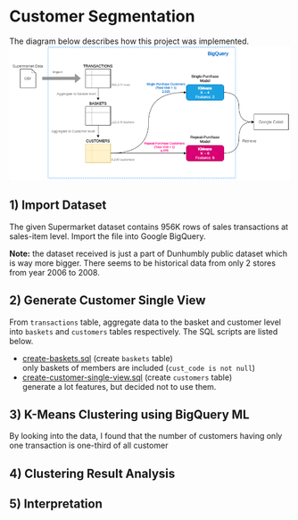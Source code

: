 # Customer Segmentation

The diagram below describes how this project was implemented.
![overview](./img/overview.png)

## 1) Import Dataset
The given Supermarket dataset contains 956K rows of sales transactions at sales-item level. Import the file into Google BigQuery.  
  
**Note:** the dataset received is just a part of Dunhumbly public dataset which is way more bigger. There seems to be historical data from only 2 stores from year 2006 to 2008.  

## 2) Generate Customer Single View
From `transactions` table, aggregate data to the basket and customer level into `baskets` and `customers` tables respectively. The SQL scripts are listed below.  
* [create-baskets.sql](./create-baskets.sql) (create `baskets` table)  
only baskets of members are included (`cust_code is not null`)  
* [create-customer-single-view.sql](./create-customer-single-view.sql) (create `customers` table)  
generate a lot features, but decided not to use them.

## 3) K-Means Clustering using BigQuery ML
By looking into the data, I found that the number of customers having only one transaction is one-third of all customer

## 4) Clustering Result Analysis

## 5) Interpretation


